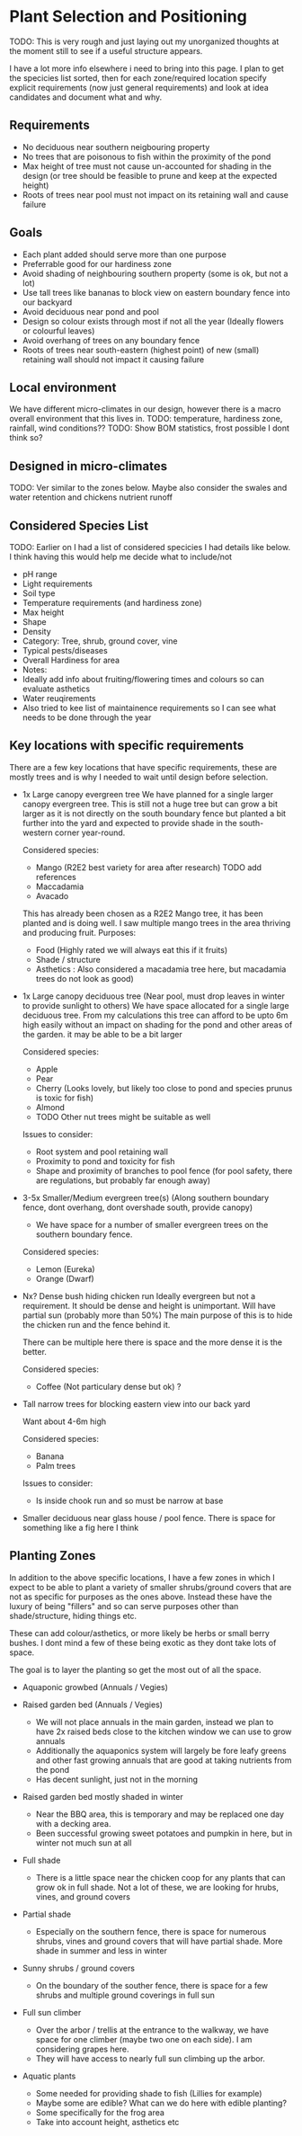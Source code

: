 # Plant Selection and Positioning

TODO: This is very rough and just laying out my unorganized thoughts at the moment still to see if a useful structure appears.

I have a lot more info elsewhere i need to bring into this page. I plan to get the specicies list sorted, then for each zone/required location specify explicit requirements (now just general requirements) and look at idea candidates and document what and why.

## Requirements

* No deciduous near southern neigbouring property
* No trees that are poisonous to fish within the proximity of the pond
* Max height of tree must not cause un-accounted for shading in the design (or tree should be feasible to prune and keep at the expected height)
* Roots of trees near pool must not impact on its retaining wall and cause failure

## Goals

* Each plant added should serve more than one purpose
* Preferrable good for our hardiness zone
* Avoid shading of neighbouring southern property (some is ok, but not a lot)
* Use tall trees like bananas to block view on eastern boundary fence into our backyard
* Avoid deciduous near pond and pool
* Design so colour exists through most if not all the year (Ideally flowers or colourful leaves)
* Avoid overhang of trees on any boundary fence
* Roots of trees near south-eastern (highest point) of new (small) retaining wall should not impact it causing failure

## Local environment

We have different micro-climates in our design, however there is a macro overall environment that this lives in. 
TODO: temperature, hardiness zone, rainfall, wind conditions??
TODO: Show BOM statistics, frost possible I dont think so?


## Designed in micro-climates

TODO: Ver similar to the zones below. Maybe also consider the swales and water retention and chickens nutrient runoff



## Considered Species List

TODO: Earlier on I had a list of considered specicies I had details like below. I think having this would help me decide what to include/not
* pH range
* Light requirements
* Soil type
* Temperature requirements (and hardiness zone)
* Max height
* Shape
* Density
* Category: Tree, shrub, ground cover, vine
* Typical pests/diseases
* Overall Hardiness for area
* Notes:
* Ideally add info about fruiting/flowering times and colours so can evaluate asthetics
* Water reuqirements
* Also tried to kee list of maintainence requirements so I can see what needs to be done through the year


## Key locations with specific requirements

There are a few key locations that have specific requirements, these are mostly trees and is why I needed to wait until design before selection.

* 1x Large canopy evergreen tree
  We have planned for a single larger canopy evergreen tree. This is still not a huge tree but can grow a bit larger as it is not directly on the south boundary fence but planted a bit further into the yard and expected to provide shade in the south-western corner year-round.
  
  Considered species:
  * Mango (R2E2 best variety for area after research) TODO add references
  * Maccadamia
  * Avacado
  
  This has already been chosen as a R2E2 Mango tree, it has been planted and is doing well. I saw multiple mango trees in the area thriving and producing fruit.
  Purposes:
  * Food (Highly rated we will always eat this if it fruits)
  * Shade / structure
  * Asthetics : Also considered a macadamia tree here, but macadamia trees do not look as good)

* 1x Large canopy deciduous tree (Near pool, must drop leaves in winter to provide sunlight to others)
  We have space allocated for a single large deciduous tree. From my calculations this tree can afford to be upto 6m high easily without an impact on shading for the pond and other areas of the garden. it may be able to be a bit larger
  
  Considered species:
  * Apple
  * Pear
  * Cherry (Looks lovely, but likely too close to pond and species prunus is toxic for fish)
  * Almond
  * TODO Other nut trees might be suitable as well

  Issues to consider:
  * Root system and pool retaining wall
  * Proximity to pond and toxicity for fish
  * Shape and proximity of branches to pool fence (for pool safety, there are regulations, but probably far enough away)

* 3-5x Smaller/Medium evergreen tree(s) (Along southern boundary fence, dont overhang, dont overshade south, provide canopy)
  * We have space for a number of smaller evergreen trees on the southern boundary fence. 
  
  Considered species:
  * Lemon (Eureka)
  * Orange (Dwarf)

* Nx? Dense bush hiding chicken run
  Ideally evergreen but not a requirement. It should be dense and height is unimportant. Will have partial sun (probably more than 50%)
  The main purpose of this is to hide the chicken run and the fence behind it. 
  
  There can be multiple here there is space and the more dense it is the better.
  
  Considered species:
  * Coffee (Not particulary dense but ok)
  ?

* Tall narrow trees for blocking eastern view into our back yard

  Want about 4-6m high
  
  Considered species:
  * Banana
  * Palm trees
  
  Issues to consider:
  * Is inside chook run and so must be narrow at base

* Smaller deciduous near glass house / pool fence. There is space for something like a fig here I think



## Planting Zones

In addition to the above specific locations, I have a few zones in which I expect to be able to plant a variety of smaller shrubs/ground covers that are not as specific for purposes as the ones above. Instead these have the luxury of being "fillers" and so can serve purposes other than shade/structure, hiding things etc.

These can add colour/asthetics, or more likely be herbs or small berry bushes. I dont mind a few of these being exotic as they dont take lots of space. 

The goal is to layer the planting so get the most out of all the space.

* Aquaponic growbed (Annuals / Vegies)
* Raised garden bed (Annuals / Vegies)
  * We will not place annuals in the main garden, instead we plan to have 2x raised beds close to the kitchen window we can use to grow annuals
  * Additionally the aquaponics system will largely be fore leafy greens and other fast growing annuals that are good at taking nutrients from the pond
  * Has decent sunlight, just not in the morning

* Raised garden bed mostly shaded in winter
  * Near the BBQ area, this is temporary and may be replaced one day with a decking area.
  * Been successful growing sweet potatoes and pumpkin in here, but in winter not much sun at all

* Full shade
  * There is a little space near the chicken coop for any plants that can grow ok in full shade. Not a lot of these, we are looking for hrubs, vines, and ground covers

* Partial shade
  * Especially on the southern fence, there is space for numerous shrubs, vines and ground covers that will have partial shade. More shade in summer and less in winter

* Sunny shrubs / ground covers
  * On the boundary of the souther fence, there is space for a few shrubs and multiple ground coverings in full sun

* Full sun climber
  * Over the arbor / trellis at the entrance to the walkway, we have space for one climber (maybe two one on each side). I am considering grapes here.
  * They will have access to nearly full sun climbing up the arbor.

* Aquatic plants
  * Some needed for providing shade to fish (Lillies for example)
  * Maybe some are edible? What can we do here with edible planting? 
  * Some specifically for the frog area
  * Take into account height, asthetics etc
